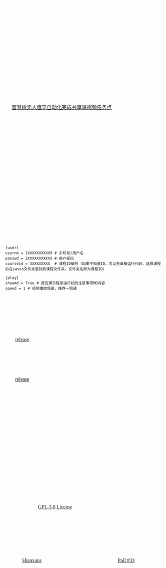 ## <center><font color=white size=6 align=center face="微软雅黑"> :computer: 超星学习通自动化</font></center>

<font color=white size=3 face="微软雅黑">:star: 觉得有帮助的朋友可以给个**Star**</font>

## <center><font color=white size=6 align=center face="微软雅黑">:exclamation: 更新通知</font></center>

<font color=white size=3 face="微软雅黑">:grinning: 20211031更新内容： 添加配置文件运行形式，方便服务器使用</font>

## <center><font color=white size=6 align=center face="微软雅黑">:smile: 其他项目</font></center>

<font color=white size=3 face="微软雅黑">:blush: [智慧树无人值守自动化完成共享课视频任务点](https://github.com/xz454867105/zhihuishu)</font>

## <center><font color=white size=6 align=center face="微软雅黑">:books: 使用方法</font></center>

### <font color=white size=4 align=center face="微软雅黑">:bulb: 一. 使用源文件直接运行</font>  
  
<font color=white size=3 align=center face="微软雅黑">1. git 克隆至本地</font>

<font color=white size=3 align=center face="微软雅黑">2. 执行pip install -r requirements.txt安装相关依赖</font>

<font color=white size=3 align=center face="微软雅黑">3. 执行 python main.py 运行代码</font>

### <font color=white size=4 align=center face="微软雅黑">:bulb: 二. 使用配置文件运行（推荐！！！）</font>

<font color=white size=3 align=center face="微软雅黑">1. git 克隆至本地</font>

<font color=white size=3 align=center face="微软雅黑">2. 执行pip install -r requirements.txt安装相关依赖</font>

<font color=white size=3 align=center face="微软雅黑">3. 修改配置文件config.ini里的内容</font>

    [user]
    usernm = 1XXXXXXXXXX9 # 手机号/用户名
    passwd = 2XXXXXXXXXXX # 用户密码
    courseid = XXXXXXXXX  # 课程ID编号（如果不知道ID，可以先直接运行代码，选择课程后在saves文件夹里找到课程文件夹，文件夹名即为课程ID）

    [play]
    showmd = True # 是否展示程序运行初的注意事项MD内容
    speed = 1 # 视频播放倍速，推荐一倍速

<font color=white size=3 align=center face="微软雅黑">4. 假如存在，删除程序目录下的saves文件夹</font>

<font color=white size=3 align=center face="微软雅黑">5. 执行 python main.py -c 运行代码</font>

### <font color=white size=4 align=center face="微软雅黑">:bulb: 三. windows使用打包文件（老版本）</font>

<font color=white size=3 align=center face="微软雅黑">1. 在[release](https://github.com/xz454867105/fxxk_chaoxing/releases)页面下载2.X版本打包文件</font>

<font color=white size=3 align=center face="微软雅黑">2. 解压文件，使用bat文件运行</font>

### <font color=white size=4 align=center face="微软雅黑">:bulb: 四. windows使用exe文件（老版本）</font>

<font color=white size=3 align=center face="微软雅黑">1. 在[release](https://github.com/xz454867105/fxxk_chaoxing/releases)页面下载1.X版本exe文件</font>

<font color=white size=3 align=center face="微软雅黑">2. 直接运行exe文件</font>

## <center><font color=white size=6 align=center face="微软雅黑"> :grey_exclamation: 提醒&注释</font></center>

<font color=white size=3 color=red face="微软雅黑">:one: 程序在python 3.6的环境下开发完成，建议使用Python 3.6运行本程序</font>  

<font color=white size=3 color=red face="微软雅黑">2️⃣: 程序使用协议自动化，而非github其他的浏览器插件或selenium库自动化，占用资源小且安全有效</font>  

<font color=white size=3 color=red face="微软雅黑">3️⃣: 考虑到了超星学习通的心跳检测刷课方式，本代码的所需时间等于视频的实际观看时间</font>   

<font color=white size=3 color=red face="微软雅黑">注：在0.1.2版本中加入了多倍速的功能，建议不要使用</font>   

<font color=white size=3 color=red face="微软雅黑">:stuck_out_tongue_winking_eye: 本代码仅用于学习交流学习通自动化协议</font>   
  
<font color=white size=3 color=red face="微软雅黑">:stuck_out_tongue_winking_eye: 本代码遵循 [GPL-3.0 License](https://github.com/xz454867105/fxxk_chaoxing/blob/main/LICENSE)，使用、修改、发行本代码请遵守协议要求</font>   

<font color=white size=3 color=red face="微软雅黑">:grinning: 欢迎issue &pull requests</font>   

## <center><font color=white size=6 align=center face="微软雅黑"> :smile: CONTRIBUTORS</font></center>

<font color=white size=3 color=red face="微软雅黑">:one: 感谢[Shanxuns](https://github.com/Shanxuns)修正查找任务点的正则表达式内容 [Pull #33](https://github.com/xz454867105/chaoxing/pull/33)</font>
